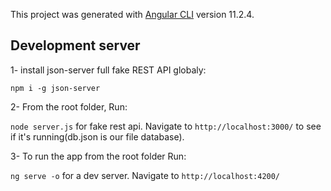 
This project was generated with [Angular CLI](https://github.com/angular/angular-cli) version 11.2.4.

## Development server

1- install json-server full fake REST API globaly:

`npm i -g json-server`

2- From the root folder, Run:

`node server.js` for fake rest api. Navigate to `http://localhost:3000/` to see if it's running(db.json is our file database).

3- To run the app from the root folder Run:

`ng serve -o` for a dev server. Navigate to `http://localhost:4200/`